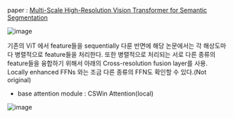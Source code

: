 paper : [Multi-Scale High-Resolution Vision Transformer for Semantic Segmentation](https://arxiv.org/pdf/2111.01236v2.pdf)


![image](https://user-images.githubusercontent.com/93501772/173487968-5e02757a-96d0-499d-9958-1207c02edd47.png)

기존의 ViT 에서 feature들을 sequentially 다룬 반면에 해당 논문에서는 각 해상도마다 병렬적으로 feature들을 처리한다.
또한 병렬적으로 처리되는 서로 다른 종류의 feature들을 융합하기 위해서 아래의 Cross-resolution fusion layer를 사용.
Locally enhanced FFNs 와는 조금 다른 종류의 FFN도 확인할 수 있다.(Not original)

 + base attention module : CSWin Attention(local)

![image](https://user-images.githubusercontent.com/93501772/173488236-13ac0289-5219-46ac-8a70-995480487950.png)
